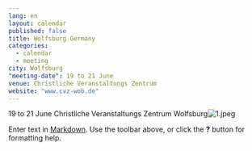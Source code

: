```yaml
---
lang: en
layout: calendar
published: false
title: Wolfsburg Germany
categories: 
  - calendar
  - meeting
city: Wolfsburg
"meeting-date": 19 to 21 June
venue: Christliche Veranstaltungs Zentrum
website: "www.cvz-wob.de"
---
```


19 to 21 June
Christliche Veranstaltungs Zentrum Wolfsburg![1.jpeg]({{site.baseurl}}/assets/images/1.jpeg)


Enter text in [Markdown](http://daringfireball.net/projects/markdown/). Use the toolbar above, or click the **?** button for formatting help.
